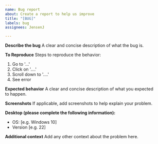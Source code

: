 ```yaml
---
name: Bug report
about: Create a report to help us improve
title: "[BUG]"
labels: bug
assignees: JensenJ

---
```


**Describe the bug**
A clear and concise description of what the bug is.

**To Reproduce**
Steps to reproduce the behavior:
1. Go to '...'
2. Click on '....'
3. Scroll down to '....'
4. See error

**Expected behavior**
A clear and concise description of what you expected to happen.

**Screenshots**
If applicable, add screenshots to help explain your problem.

**Desktop (please complete the following information):**
 - OS: [e.g. Windows 10]
 - Version [e.g. 22]

**Additional context**
Add any other context about the problem here.
